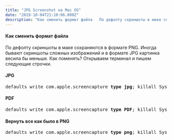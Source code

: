 ```yaml
---
title: "JPG Screenshot на Mac OS"
date: "2019-10-04T21:10:06.000Z"
description: "Как сменить формат файла   По дефолту скриншоты в маке сохраняются в формате PNG. Иногда бывают скриншоты сложных изображений и "
---
```


<h4>Как сменить формат файла</h4>

<p>По дефолту скриншоты в маке сохраняются в формате PNG. Иногда бывают скриншоты сложных изображений и в формате JPG картинка весила бы меньше. Как поменять? Открываем терминал и пишем следующие строчки.</p>
<h4>JPG</h4>
<pre>defaults write com.apple.screencapture <strong>type</strong> <strong>jpg</strong>; killall SystemUIServer</pre>
<h4>PDF</h4>
<pre>defaults write com.apple.screencapture <strong>type</strong> <strong>PDF</strong>; killall SystemUIServer</pre>
<h4>Вернуть все как было в PNG</h4>
<pre>defaults write com.apple.screencapture <strong>type</strong> <strong>png</strong>; killall SystemUIServer</pre>



